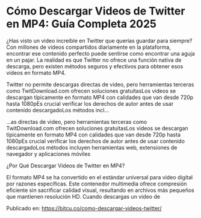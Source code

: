 # Cómo Descargar Videos de Twitter en MP4: Guía Completa 2025

¿Has visto un video increíble en Twitter que querías guardar para siempre? Con millones de videos compartidos diariamente en la plataforma, encontrar ese contenido perfecto puede sentirse como encontrar una aguja en un pajar. La realidad es que Twitter no ofrece una función nativa de descarga, pero existen métodos seguros y efectivos para obtener esos videos en formato MP4.



Twitter no permite descargas directas de video, pero herramientas terceras como TwitDownload.com ofrecen soluciones gratuitasLos videos se descargan típicamente en formato MP4 con calidades que van desde 720p hasta 1080pEs crucial verificar los derechos de autor antes de usar contenido descargadoLos métodos incl...

...as directas de video, pero herramientas terceras como TwitDownload.com ofrecen soluciones gratuitasLos videos se descargan típicamente en formato MP4 con calidades que van desde 720p hasta 1080pEs crucial verificar los derechos de autor antes de usar contenido descargadoLos métodos incluyen herramientas web, extensiones de navegador y aplicaciones móviles



¿Por Qué Descargar Videos de Twitter en MP4?



El formato MP4 se ha convertido en el estándar universal para video digital por razones específicas. Este contenedor multimedia ofrece compresión eficiente sin sacrificar calidad visual, resultando en archivos más pequeños que mantienen resolución HD. Cuando descargas un video de

Publicado en: https://bitcu.co/como-descargar-videos-twitter/